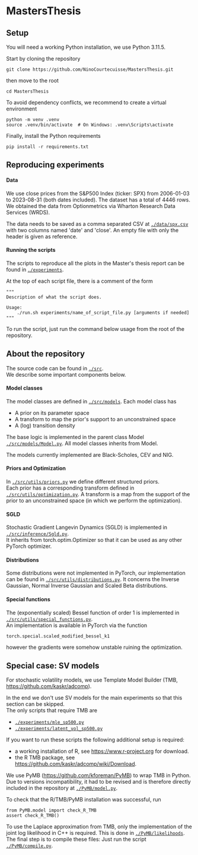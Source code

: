 # MastersThesis
## Setup
You will need a working Python installation, we use Python 3.11.5.

Start by cloning the repository
```
git clone https://github.com/NinoCourtecuisse/MastersThesis.git
```
then move to the root
```
cd MastersThesis
```
To avoid dependency conflicts, we recommend to create a virtual environment
```
python -m venv .venv
source .venv/bin/activate  # On Windows: .venv\Scripts\activate
```
Finally, install the Python requirements
```
pip install -r requirements.txt
```

## Reproducing experiments

#### Data
We use close prices from the S&P500 Index (ticker: SPX) from 2006-01-03 to 2023-08-31 (both dates included). The dataset has a total of 4446 rows.  
We obtained the data from Optionmetrics via Wharton Research Data
Services (WRDS).

The data needs to be saved as a comma separated CSV at [`./data/spx.csv`](./data/spx.csv) with two columns named 'date' and 'close'. An empty file with only the header is given as reference.

#### Running the scripts
The scripts to reproduce all the plots in the Master's thesis report can be found in [`./experiments`](./experiments).

At the top of each script file, there is a comment of the form
```
"""
Description of what the script does.

Usage:
    ./run.sh experiments/name_of_script_file.py [arguments if needed]
"""
```
To run the script, just run the command below usage from the root of the repository.

## About the repository

The source code can be found in [`./src`](./src).  
We describe some important components below.

#### Model classes
The model classes are defined in [`./src/models`](./src/models).
Each model class has
-   A prior on its parameter space
-   A transform to map the prior's support to an unconstrained space
-   A (log) transition density

The base logic is implemented in the parent class Model [`./src/models/Model.py`](./src/models/Model.py). All model classes inherits from Model.  

The models currently implemented are Black-Scholes, CEV and NIG. 

#### Priors and Optimization
In [`./src/utils/priors.py`](./src/utils/priors.py) we define different structured priors.  
Each prior has a corresponding transform defined in [`./src/utils/optimization.py`](./src/utils/optimization.py). A transform is a map from the support of the prior to an unconstrained space (in which we perform the optimization).

#### SGLD
Stochastic Gradient Langevin Dynamics (SGLD) is implemented in [`./src/inference/Sgld.py`](./src/inference/Sgld.py).  
It inherits from torch.optim.Optimizer so that it can be used as any other PyTorch optimizer.

#### Distributions
Some distributions were not implemented in PyTorch, our implementation can be found in [`./src/utils/distributions.py`](./src/utils/distributions.py).
It concerns the Inverse Gaussian, Normal Inverse Gaussian and Scaled Beta distributions.

#### Special functions
The (exponentially scaled) Bessel function of order 1 is implemented in 
[`./src/utils/special_functions.py`](./src/utils/special_functions.py).  
An implementation is available in PyTorch via the function
```
torch.special.scaled_modified_bessel_k1
```
however the gradients were somehow unstable ruining the optimization.

## Special case: SV models

For stochastic volatility models, we use Template Model Builder (TMB, https://github.com/kaskr/adcomp).  

In the end we don't use SV models for the main experiments so that this section can be skipped.  
The only scripts that require TMB are 
- [`./experiments/mle_sp500.py`](./experiments/mle_sp500.py)
- [`./experiments/latent_vol_sp500.py`](./experiments/latent_vol_sp500.py)

If you want to run these scripts the following additional setup is required:
- a working installation of R, see https://www.r-project.org for download.  
- the R TMB package, see https://github.com/kaskr/adcomp/wiki/Download.  

We use PyMB (https://github.com/kforeman/PyMB) to wrap TMB in Python. Due to versions incompatibility, it had to be revised and is therefore directly included in the repository at  [`./PyMB/model.py`](./PyMB/model.py).

To check that the R/TMB/PyMB installation was successful, run

```
from PyMB.model import check_R_TMB
assert check_R_TMB()
```

To use the Laplace approximation from TMB, only the implementation of the joint log likelihood in C++ is required. This is done in [`./PyMB/likelihoods`](./PyMB/likelihoods).  
The final step is to compile these files: Just run the script [`./PyMB/compile.py`](./PyMB/compile.py).